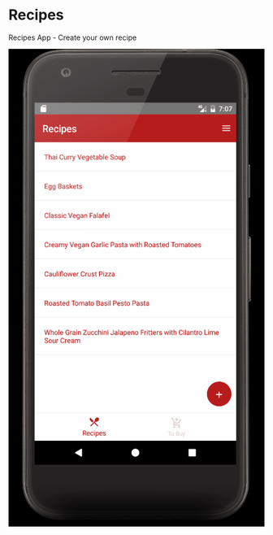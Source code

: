 # Recipes
Recipes App - Create your own recipe

![Recipes](https://github.com/mei1/Recipes/blob/master/recipes.gif)
